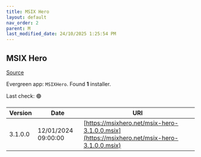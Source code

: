 ```yaml
---
title: MSIX Hero
layout: default
nav_order: 2
parent: M
last_modified_date: 24/10/2025 1:25:54 PM
---
```


## MSIX Hero

[Source](https://msixhero.net/)

Evergreen app: `MSIXHero`. Found **1** installer.

Last check: 🟢

| Version | Date                | URI                                                                                        |
| ------- | ------------------- | ------------------------------------------------------------------------------------------ |
| 3.1.0.0 | 12/01/2024 09:00:00 | [https://msixhero.net/msix-hero-3.1.0.0.msix](https://msixhero.net/msix-hero-3.1.0.0.msix) |
